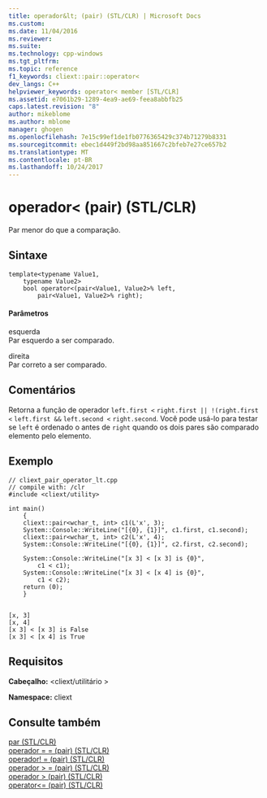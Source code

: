```yaml
---
title: operador&lt; (pair) (STL/CLR) | Microsoft Docs
ms.custom: 
ms.date: 11/04/2016
ms.reviewer: 
ms.suite: 
ms.technology: cpp-windows
ms.tgt_pltfrm: 
ms.topic: reference
f1_keywords: cliext::pair::operator<
dev_langs: C++
helpviewer_keywords: operator< member [STL/CLR]
ms.assetid: e7061b29-1289-4ea9-ae69-feea8abbfb25
caps.latest.revision: "8"
author: mikeblome
ms.author: mblome
manager: ghogen
ms.openlocfilehash: 7e15c99ef1de1fb0776365429c374b71279b8331
ms.sourcegitcommit: ebec1d449f2bd98aa851667c2bfeb7e27ce657b2
ms.translationtype: MT
ms.contentlocale: pt-BR
ms.lasthandoff: 10/24/2017
---
```

# <a name="operatorlt-pair-stlclr"></a>operador&lt; (pair) (STL/CLR)
Par menor do que a comparação.  
  
## <a name="syntax"></a>Sintaxe  
  
```  
template<typename Value1,  
    typename Value2>  
    bool operator<(pair<Value1, Value2>% left,  
        pair<Value1, Value2>% right);  
```  
  
#### <a name="parameters"></a>Parâmetros  
 esquerda  
 Par esquerdo a ser comparado.  
  
 direita  
 Par correto a ser comparado.  
  
## <a name="remarks"></a>Comentários  
 Retorna a função de operador `left.first <` `right.first || !(right.first <` `left.first &&` `left.second <` `right.second`. Você pode usá-lo para testar se `left` é ordenado o antes de `right` quando os dois pares são comparado elemento pelo elemento.  
  
## <a name="example"></a>Exemplo  
  
```  
// cliext_pair_operator_lt.cpp   
// compile with: /clr   
#include <cliext/utility>   
  
int main()   
    {   
    cliext::pair<wchar_t, int> c1(L'x', 3);   
    System::Console::WriteLine("[{0}, {1}]", c1.first, c1.second);   
    cliext::pair<wchar_t, int> c2(L'x', 4);   
    System::Console::WriteLine("[{0}, {1}]", c2.first, c2.second);   
  
    System::Console::WriteLine("[x 3] < [x 3] is {0}",   
        c1 < c1);   
    System::Console::WriteLine("[x 3] < [x 4] is {0}",   
        c1 < c2);   
    return (0);   
    }  
  
```  
  
```Output  
[x, 3]  
[x, 4]  
[x 3] < [x 3] is False  
[x 3] < [x 4] is True  
```  
  
## <a name="requirements"></a>Requisitos  
 **Cabeçalho:** \<cliext/utilitário >  
  
 **Namespace:** cliext  
  
## <a name="see-also"></a>Consulte também  
 [par (STL/CLR)](../dotnet/pair-stl-clr.md)   
 [operador = = (pair) (STL/CLR)](../dotnet/operator-equality-pair-stl-clr.md)   
 [operador! = (pair) (STL/CLR)](../dotnet/operator-inequality-pair-stl-clr.md)   
 [operador > = (pair) (STL/CLR)](../dotnet/operator-greater-or-equal-pair-stl-clr.md)   
 [operador > (pair) (STL/CLR)](../dotnet/operator-greater-than-pair-stl-clr.md)   
 [operator<= (pair) (STL/CLR)](../dotnet/operator-less-or-equal-pair-stl-clr.md)
